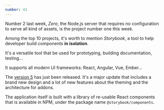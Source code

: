 ```yaml
---
number: 41
---
```


Number 2 last week, _Zero_, the Node.js server that requires no configuration to serve all kind of assets, is the project number one this week.

Among the top 10 projects, it's worth to mention _Storybook_, a tool to help developer build components **in isolation**.

It's a versatile tool that be used for prototyping, building documentation, testing...

It supports all modern UI frameworks: React, Angular, Vue, Ember...

The [version 5](https://medium.com/storybookjs/storybook-5-0-db1d0f9c83b8) has just been released. It's a major update that includes a brand new design and a lot of new features about the theming and the architecture for addons.

The application itself is built with a library of re-usable React components that is available in NPM, under the package name `@storybook/components`.
